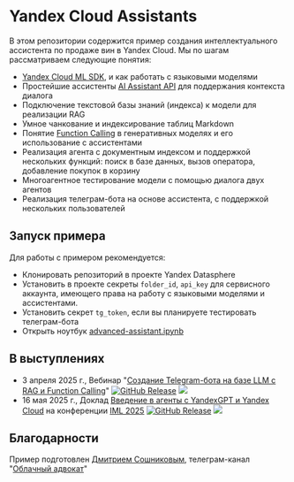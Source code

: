 # Yandex Cloud Assistants

В этом репозитории содержится пример создания интеллектуального ассистента по продаже вин в Yandex Cloud. Мы по шагам рассматриваем следующие понятия:

* [Yandex Cloud ML SDK](https://github.com/yandex-cloud/yandex-cloud-ml-sdk), и как работать с языковыми моделями
* Простейшие ассистенты [AI Assistant API](https://yandex.cloud/ru/docs/foundation-models/concepts/assistant/) для поддержания контекста диалога
* Подключение текстовой базы знаний (индекса) к модели для реализации RAG
* Умное чанкование и индексирование таблиц Markdown
* Понятие [Function Calling](https://yandex.cloud/ru/docs/foundation-models/concepts/yandexgpt/function-call) в генеративных моделях и его использование с ассистентами
* Реализация агента с документным индексом и поддержкой нескольких функций: поиск в базе данных, вызов оператора, добавление покупок в корзину
* Многоагентное тестирование модели с помощью диалога двух агентов
* Реализация телеграм-бота на основе ассистента, с поддержкой нескольких пользователей

## Запуск примера

Для работы с примером рекомендуется:
* Клонировать репозиторий в проекте Yandex Datasphere
* Установить в проекте секреты `folder_id`, `api_key` для сервисного аккаунта, имеющего права на работу с языковыми моделями и ассистентами.
* Установить секрет `tg_token`, если вы планируете тестировать телеграм-бота
* Открыть ноутбук [advanced-assistant.ipynb](advanced-assistant.ipynb)

## В выступлениях
* 3 апреля 2025 г., Вебинар "[Создание Telegram-бота на базе LLM с RAG и Function Calling](https://yandex.cloud/ru/events/1117)" [![GitHub Release](https://img.shields.io/github/v/release/yandex-datasphere/advanced-assistant?filter=v1)](https://github.com/yandex-datasphere/advanced-assistant/tree/v1) [![](https://img.shields.io/badge/смотреть-запись-blue)](https://yandex.cloud/ru/events/1117)
* 16 мая 2025 г., Доклад [Введение в агенты с YandexGPT и Yandex Cloud](https://imlconf.com/talks/2dd289be1ff54eeab2c2cce578668c23/) на конференции [IML 2025](https://imlconf.com/) [![GitHub Release](https://img.shields.io/github/v/release/yandex-datasphere/advanced-assistant?filter=v2)](https://github.com/yandex-datasphere/advanced-assistant/tree/v2) [![](https://img.shields.io/badge/смотреть-запись-blue)](https://imlconf.com/talks/2dd289be1ff54eeab2c2cce578668c23/)

## Благодарности

Пример подготовлен [Дмитрием Сошниковым](https://soshnikov.com/ru), телеграм-канал "[Облачный адвокат](http://t.me/shwarsico)"